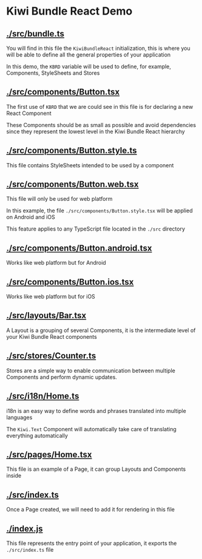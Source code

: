 
# Kiwi Bundle React Demo


## [./src/bundle.ts](./src/bundle.ts)
You will find in this file the `KiwiBundleReact` initialization, this is where you will be able to define all the general properties of your application

In this demo, the `KBRD` variable will be used to define, for example, Components, StyleSheets and Stores


## [./src/components/Button.tsx](./src/components/Button.tsx)
The first use of `KBRD` that we are could see in this file is for declaring a new React Component

These Components should be as small as possible and avoid dependencies since they represent the lowest level in the Kiwi Bundle React hierarchy


## [./src/components/Button.style.ts](./src/components/Button.style.ts)
This file contains StyleSheets intended to be used by a component


## [./src/components/Button.web.tsx](./src/components/Button.web.tsx)
This file will only be used for web platform

In this example, the file `./src/components/Button.style.tsx` will be applied on Android and iOS

This feature applies to any TypeScript file located in the `./src` directory


## [./src/components/Button.android.tsx](./src/components/Button.android.tsx)
Works like web platform but for Android


## [./src/components/Button.ios.tsx](./src/components/Button.ios.tsx)
Works like web platform but for iOS


## [./src/layouts/Bar.tsx](./src/layouts/Bar.tsx)
A Layout is a grouping of several Components, it is the intermediate level of your Kiwi Bundle React components


## [./src/stores/Counter.ts](./src/stores/Counter.ts)
Stores are a simple way to enable communication between multiple Components and perform dynamic updates.


## [./src/i18n/Home.ts](./src/i18n/Home.ts)
i18n is an easy way to define words and phrases translated into multiple languages

The `Kiwi.Text` Component will automatically take care of translating everything automatically


## [./src/pages/Home.tsx](./src/pages/Home.tsx)
This file is an example of a Page, it can group Layouts and Components inside


## [./src/index.ts](./src/index.ts)
Once a Page created, we will need to add it for rendering in this file


## [./index.js](./index.js)
This file represents the entry point of your application, it exports the `./src/index.ts` file
